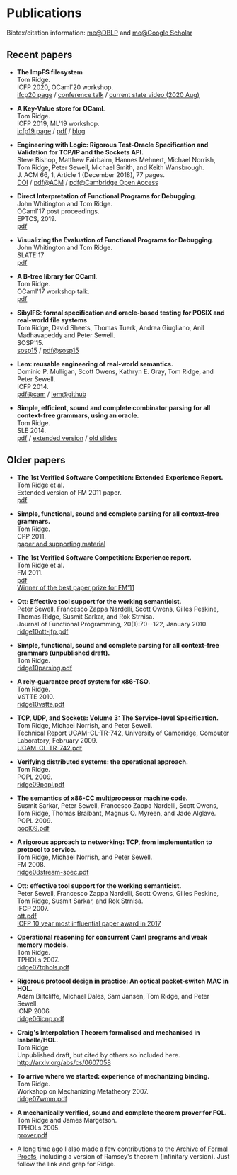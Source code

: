 # Publications

Bibtex/citation information: 
[me@DBLP](http://www.informatik.uni-trier.de/~ley/db/indices/a-tree/r/Ridge:Tom.html) and 
[me@Google Scholar](http://scholar.google.com/citations?user=WYsimU8AAAAJ)


## Recent papers


  * **The ImpFS filesystem**  
    Tom Ridge.  
    ICFP 2020, OCaml'20 workshop.  
    [ifcp20 page](https://icfp20.sigplan.org/details/ocaml-2020-papers/8/The-ImpFS-filesystem) /
    [conference talk](https://www.youtube.com/watch?v=AQ3BLdi4mhI&list=PLxKUsnr0vDOT-k1O1ePCg8pxqMwlQ6V7c&index=2&t=15s) /
    [current state video (2020 Aug)](https://www.youtube.com/watch?v=q6dCu2tlaiw&list=PLxKUsnr0vDOT-k1O1ePCg8pxqMwlQ6V7c&index=4)


  * **A Key-Value store for OCaml**.  
    Tom Ridge.  
    ICFP 2019, ML'19 workshop.  
    [icfp19 page](https://icfp19.sigplan.org/details/mlfamilyworkshop-2019-papers/10/A-Key-Value-store-for-OCaml) / 
    [pdf](www_resources/doc/ridge19key_value_store.pdf) / 
    [blog](/?old=2019-08-21_ml_workshop_kv_store_for_ocaml.html)


  * **Engineering with Logic: Rigorous Test-Oracle Specification and Validation for TCP/IP and the Sockets API.**  
    Steve Bishop, Matthew Fairbairn, Hannes Mehnert, Michael Norrish, Tom Ridge, Peter Sewell, Michael Smith, and Keith Wansbrough.  
    J. ACM 66, 1, Article 1 (December 2018), 77 pages.  
    [DOI](https://doi.org/10.1145/3243650) /
    [pdf@ACM](https://dl.acm.org/doi/10.1145/3243650) /
    [pdf@Cambridge Open Access](https://www.repository.cam.ac.uk/handle/1810/287587)

  * **Direct Interpretation of Functional Programs for Debugging**.  
    John Whitington and Tom Ridge.  
    OCaml'17 post proceedings.  
    EPTCS, 2019.  
    [pdf](./www_resources/doc/whitington17ocaml_workshop_post_proceedings-ocamli.pdf)


  * **Visualizing the Evaluation of Functional Programs for Debugging**.  
    John Whitington and Tom Ridge.  
    SLATE'17  
    [pdf](./www_resources/doc/whitington17slate_visualizing_evaluation_functional_for_debugging-visfunc.pdf)


  * **A B-tree library for OCaml**.  
    Tom Ridge.  
    OCaml'17 workshop talk.  
    [pdf](./www_resources/doc/ocaml_2017.pdf)


  * **SibylFS: formal specification and oracle-based testing for POSIX and real-world file systems**  
    Tom Ridge, David Sheets, Thomas Tuerk, Andrea Giugliano, Anil Madhavapeddy and Peter Sewell.  
    SOSP'15.  
    [sosp15](http://sigops.org/sosp/sosp15) / 
    [pdf@sosp15](http://sigops.org/sosp/sosp15/current/2015-Monterey/printable/102-ridge.pdf)


  * **Lem: reusable engineering of real-world semantics.**  
    Dominic P. Mulligan, Scott Owens, Kathryn E. Gray, Tom Ridge, and Peter Sewell.  
    ICFP 2014.  
    [pdf@cam](http://www.cl.cam.ac.uk/~pes20/lem/built-doc/lem-icfp-2014.pdf) / 
    [lem@github](https://github.com/rems-project/lem)


  * **Simple, efficient, sound and complete combinator parsing for all context-free grammars, using an oracle.**  
    Tom Ridge.  
    SLE 2014.  
    [pdf](www_resources/doc/ridge14sle.pdf) / 
    [extended version](www_resources/doc/ridge14sle_extended.pdf) /
    [old slides](www_resources/2013-11-08_cambridge_parsing_slides.standalone.html)

## Older papers

  * **The 1st Verified Software Competition: Extended Experience Report.**  
    Tom Ridge et al.  
    Extended version of FM 2011 paper.  
    [pdf](http://eprints.maynoothuniversity.ie/3934/1/RM_vscomp2010.pdf)


  * **Simple, functional, sound and complete parsing for all context-free grammars.**  
    Tom Ridge.  
    CPP 2011.  
    <a href="/?old=2011-12-01_verified_parsing.html">paper and supporting material</a>


  * **The 1st Verified Software Competition: Experience report.**  
    Tom Ridge et al.  
    FM 2011.  
    [pdf](www_resources/doc/vscomp2010.pdf)  
    <span class='trophy'/> [Winner of the best paper prize for FM'11](http://www.fmeurope.org/conferences/fm2011/bestpaperaward.html)


  * **Ott: Effective tool support for the working semanticist.**  
    Peter Sewell, Francesco Zappa Nardelli, Scott Owens, Gilles Peskine, Thomas Ridge, Susmit Sarkar, and Rok Strnisa.  
    Journal of Functional Programming, 20(1):70--122, January 2010.  
    <a href="www_resources/doc/ridge10ott-jfp.pdf">ridge10ott-jfp.pdf</a>


  * **Simple, functional, sound and complete parsing for all context-free grammars (unpublished draft).**  
    Tom Ridge.  
    <a href="www_resources/doc/ridge10parsing.pdf">ridge10parsing.pdf</a>


  * **A rely-guarantee proof system for x86-TSO.**  
    Tom Ridge.  
    VSTTE 2010.  
    <a href="www_resources/doc/ridge10vstte.pdf">ridge10vstte.pdf</a>


  * **TCP, UDP, and Sockets: Volume 3: The Service-level Specification.**  
    Tom Ridge, Michael Norrish, and Peter Sewell.  
    Technical Report UCAM-CL-TR-742, University of Cambridge, Computer Laboratory, February 2009.  
    <a href="www_resources/doc/UCAM-CL-TR-742.pdf">UCAM-CL-TR-742.pdf</a>


  * **Verifying distributed systems: the operational approach.**  
    Tom Ridge.  
    POPL 2009.  
    <a href="www_resources/doc/ridge09popl.pdf">ridge09popl.pdf</a>


  * **The semantics of x86-CC multiprocessor machine code.**  
    Susmit Sarkar, Peter Sewell, Francesco Zappa Nardelli, Scott Owens, Tom Ridge, Thomas Braibant, Magnus O. Myreen, and Jade Alglave.  
    POPL 2009.  
    <a href="www_resources/doc/popl09.pdf">popl09.pdf</a>


  * **A rigorous approach to networking: TCP, from implementation to protocol to service.**  
    Tom Ridge, Michael Norrish, and Peter Sewell.  
    FM 2008.  
    <a href="www_resources/doc/ridge08stream-spec.pdf">ridge08stream-spec.pdf</a>


  * **Ott: effective tool support for the working semanticist.**  
    Peter Sewell, Francesco Zappa Nardelli, Scott Owens, Gilles Peskine, Tom Ridge, Susmit Sarkar, and Rok Strnisa.  
    IFCP 2007.  
    <a href="www_resources/doc/ott.pdf">ott.pdf</a>  
    <span class='trophy'/> [ICFP 10 year most influential paper award in 2017](https://www.sigplan.org/Awards/ICFP/)


  * **Operational reasoning for concurrent Caml programs and weak memory models.**  
    Tom Ridge.  
    TPHOLs 2007.  
    <a href="www_resources/doc/ridge07tphols.pdf">ridge07tphols.pdf</a>


  * **Rigorous protocol design in practice: An optical packet-switch MAC in HOL.**  
    Adam Biltcliffe, Michael Dales, Sam Jansen, Tom Ridge, and Peter Sewell.  
    ICNP 2006.  
    <a href="www_resources/doc/ridge06icnp.pdf">ridge06icnp.pdf</a>


  * **Craig's Interpolation Theorem formalised and mechanised in Isabelle/HOL.**  
    Tom Ridge  
    Unpublished draft, but cited by others so included here.
    <http://arxiv.org/abs/cs/0607058>


  *  **To arrive where we started: experience of mechanizing binding.**  
    Tom Ridge.  
    Workshop on Mechanizing Metatheory 2007.  
    <a href="www_resources/doc/ridge07wmm.pdf">ridge07wmm.pdf</a>


  * **A mechanically verified, sound and complete theorem prover for FOL.**  
    Tom Ridge and James Margetson.  
    TPHOLs 2005.  
    <a href="www_resources/doc/prover.pdf">prover.pdf</a>


  * A long time ago I also made a few contributions to the <a href='http://afp.sourceforge.net/'>Archive of Formal Proofs</a>,
    including a version of Ramsey's theorem (infinitary version). Just
    follow the link and grep for Ridge.


